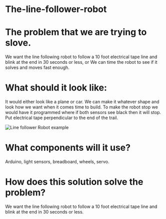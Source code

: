 # The-line-follower-robot
# The problem that we are trying to slove. 
We want the line following robot to follow a 10 foot electrical tape line and blink at the end in 30 seconds or less, or We can time the robot to see if it solves and moves fast enough.

# What should it look like:
It would either look like a plane or car. We can make it whatever shape and look how we want when it comes time to build. 
To make the robot stop we would have it programmed where if both sensors see black then it will stop. Put electrical tape perpendicular to the end of the trail.

![Line follower Robot example](Pictures/LinefollowerRobot.jpg)

# What components will it use?
Arduino, light sensors, breadboard, wheels, servo. 

# How does this solution solve the problem?
We want the line following robot to follow a 10 foot electrical tape line and blink at the end in 30 seconds or less. 

